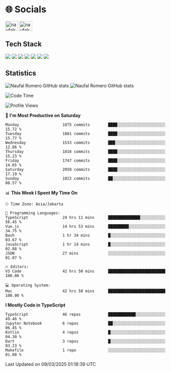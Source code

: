 <h1 align="">🌐 Socials</h1>
<p align="left">
<a href="https://linkedin.com/in/naufal-romero-putra-pratama-9ab816177/" target="blank"><img align="center" src="https://raw.githubusercontent.com/rahuldkjain/github-profile-readme-generator/master/src/images/icons/Social/linked-in-alt.svg" alt="naufalromero" height="30" width="40" /></a>
<a href="https://instagram.com/naufalromero" target="blank"><img align="center" src="https://raw.githubusercontent.com/rahuldkjain/github-profile-readme-generator/master/src/images/icons/Social/instagram.svg" alt="naufalromero" height="30" width="40" /></a>
</p>


<h2 align="">Tech Stack</h2>
<div align="">
  <img src="https://img.shields.io/badge/next.js-000000?style=for-the-badge&logo=nextdotjs&logoColor=white"/>
 <img src="https://img.shields.io/badge/typescript-%23007ACC.svg?style=for-the-badge&logo=typescript&logoColor=white"/>
 <img src="https://img.shields.io/badge/react-%2320232a.svg?style=for-the-badge&logo=react&logoColor=%2361DAFB"/>
 <img src="https://img.shields.io/badge/tailwindcss-%2338B2AC.svg?style=for-the-badge&logo=tailwind-css&logoColor=white"/>
 <img src="https://img.shields.io/badge/Prisma-3982CE?style=for-the-badge&logo=Prisma&logoColor=white"/>
 <img src="https://img.shields.io/badge/javascript-%23323330.svg?style=for-the-badge&logo=javascript&logoColor=%23F7DF1E"/>
 <img src="https://img.shields.io/badge/java-%23ED8B00.svg?style=for-the-badge&logo=openjdk&logoColor=white"/>
</div>


<h2 align="">Statistics</h2>
<div align="">
<img src="https://github-readme-stats-xi-nine-74.vercel.app/api?username=romves&show_icons=true&theme=tokyonight&include_all_commits=true&count_private=true" alt="Naufal Romero GitHub stats"/>
<img src="https://github-readme-stats-xi-nine-74.vercel.app/api/top-langs/?username=romves&theme=tokyonight&hide_border=false&include_all_commits=true&count_private=true&layout=compact" alt="Naufal Romero GitHub stats"/>
</div>

<!--START_SECTION:waka-->
![Code Time](http://img.shields.io/badge/Code%20Time-2%2C126%20hrs%2044%20mins-blue)

![Profile Views](http://img.shields.io/badge/Profile%20Views-0-blue)

📅 **I'm Most Productive on Saturday** 

```text
Monday                   1875 commits        ████░░░░░░░░░░░░░░░░░░░░░   15.72 % 
Tuesday                  1881 commits        ████░░░░░░░░░░░░░░░░░░░░░   15.77 % 
Wednesday                1533 commits        ███░░░░░░░░░░░░░░░░░░░░░░   12.86 % 
Thursday                 1816 commits        ████░░░░░░░░░░░░░░░░░░░░░   15.23 % 
Friday                   1747 commits        ████░░░░░░░░░░░░░░░░░░░░░   14.65 % 
Saturday                 2050 commits        ████░░░░░░░░░░░░░░░░░░░░░   17.19 % 
Sunday                   1022 commits        ██░░░░░░░░░░░░░░░░░░░░░░░   08.57 % 
```


📊 **This Week I Spent My Time On** 

```text
🕑︎ Time Zone: Asia/Jakarta

💬 Programming Languages: 
TypeScript               24 hrs 11 mins      ██████████████░░░░░░░░░░░   56.45 % 
Vue.js                   14 hrs 53 mins      █████████░░░░░░░░░░░░░░░░   34.75 % 
Bash                     1 hr 34 mins        █░░░░░░░░░░░░░░░░░░░░░░░░   03.67 % 
JavaScript               1 hr 14 mins        █░░░░░░░░░░░░░░░░░░░░░░░░   02.88 % 
JSON                     27 mins             ░░░░░░░░░░░░░░░░░░░░░░░░░   01.07 % 

🔥 Editors: 
VS Code                  42 hrs 50 mins      █████████████████████████   100.00 % 

💻 Operating System: 
Mac                      42 hrs 50 mins      █████████████████████████   100.00 % 
```

**I Mostly Code in TypeScript** 

```text
TypeScript               46 repos            ████████████░░░░░░░░░░░░░   49.46 % 
Jupyter Notebook         6 repos             ██░░░░░░░░░░░░░░░░░░░░░░░   06.45 % 
Kotlin                   4 repos             █░░░░░░░░░░░░░░░░░░░░░░░░   04.30 % 
Dart                     3 repos             █░░░░░░░░░░░░░░░░░░░░░░░░   03.23 % 
Makefile                 1 repo              ░░░░░░░░░░░░░░░░░░░░░░░░░   01.08 % 
```




 Last Updated on 09/03/2025 01:16:39 UTC
<!--END_SECTION:waka-->
